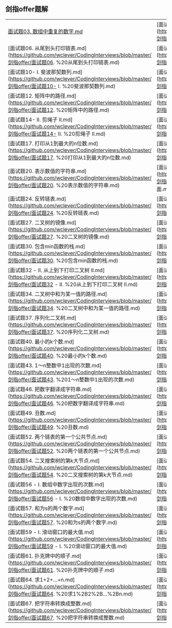 ## 剑指offer题解

|                                                              |                                                              |                                                              |
| ------------------------------------------------------------ | ------------------------------------------------------------ | ------------------------------------------------------------ |
| [面试题03. 数组中重复的数字.md](https://github.com/wclever/CodingInterviews/blob/master/剑指offer/面试题03.%20数组中重复的数字.md) | [面试题04. 二维数组中的查找.md](https://github.com/wclever/CodingInterviews/blob/master/剑指offer/面试题04. %20二维数组中的查找.md) | [面试题05. 替换空格.md](https://github.com/wclever/CodingInterviews/blob/master/剑指offer/面试题05. %20替换空格.md) |
| [面试题06. 从尾到头打印链表.md](https://github.com/wclever/CodingInterviews/blob/master/剑指offer/面试题06. %20从尾到头打印链表.md) | [面试题07. 重建二叉树.md](https://github.com/wclever/CodingInterviews/blob/master/剑指offer/面试题07. %20重建二叉树.md) | [面试题09. 用两个栈实现队列.md](https://github.com/wclever/CodingInterviews/blob/master/剑指offer/面试题09. %20用两个栈实现队列.md) |
| [面试题10- I. 斐波那契数列.md](https://github.com/wclever/CodingInterviews/blob/master/剑指offer/面试题10- I. %20斐波那契数列.md) | [面试题10- II. 青蛙跳台阶问题.md](https://github.com/wclever/CodingInterviews/blob/master/剑指offer/面试题10- II. %20青蛙跳台阶问题.md) | [面试题11. 旋转数组的最小数字.md](https://github.com/wclever/CodingInterviews/blob/master/剑指offer/面试题11. %20旋转数组的最小数字.md) |
| [面试题12. 矩阵中的路径.md](https://github.com/wclever/CodingInterviews/blob/master/剑指offer/面试题12. %20矩阵中的路径.md) | [面试题13. 机器人的运动范围.md](https://github.com/wclever/CodingInterviews/blob/master/剑指offer/面试题13. %20机器人的运动范围.md) | [面试题14- I. 剪绳子.md](https://github.com/wclever/CodingInterviews/blob/master/剑指offer/面试题14- I. %20剪绳子.md) |
| [面试题14- II. 剪绳子 II.md](https://github.com/wclever/CodingInterviews/blob/master/剑指offer/面试题14- II. %20剪绳子 II.md) | [面试题15. 二进制中1的个数.md](https://github.com/wclever/CodingInterviews/blob/master/剑指offer/面试题15. %20二进制中1的个数.md) | [面试题16. 数值的整数次方.md](https://github.com/wclever/CodingInterviews/blob/master/剑指offer/面试题16. %20数值的整数次方.md) |
| [面试题17. 打印从1到最大的n位数.md](https://github.com/wclever/CodingInterviews/blob/master/剑指offer/面试题17. %20打印从1到最大的n位数.md) | [面试题18. 删除链表的节点.md](https://github.com/wclever/CodingInterviews/blob/master/剑指offer/面试题18. %20删除链表的节点.md) | [面试题19. 正则表达式匹配.md](https://github.com/wclever/CodingInterviews/blob/master/剑指offer/面试题19. %20正则表达式匹配.md) |
| [面试题20. 表示数值的字符串.md](https://github.com/wclever/CodingInterviews/blob/master/剑指offer/面试题20. %20表示数值的字符串.md) | [面试题21. 调整数组顺序使奇数位于偶数前面.md](https://github.com/wclever/CodingInterviews/blob/master/剑指offer/面试题21. %20调整数组顺序使奇数位于偶数前面.md) | [面试题22. 链表中倒数第k个节点.md](https://github.com/wclever/CodingInterviews/blob/master/剑指offer/面试题22. %20链表中倒数第k个节点.md) |
| [面试题24. 反转链表.md](https://github.com/wclever/CodingInterviews/blob/master/剑指offer/面试题24. %20反转链表.md) | [面试题25. 合并两个排序的链表.md](https://github.com/wclever/CodingInterviews/blob/master/剑指offer/面试题25. %20合并两个排序的链表.md) | [面试题26. 树的子结构.md](https://github.com/wclever/CodingInterviews/blob/master/剑指offer/面试题26. %20树的子结构.md) |
| [面试题27. 二叉树的镜像.md](https://github.com/wclever/CodingInterviews/blob/master/剑指offer/面试题27. %20二叉树的镜像.md) | [面试题28. 对称的二叉树.md](https://github.com/wclever/CodingInterviews/blob/master/剑指offer/面试题28. %20对称的二叉树.md) | [面试题29. 顺时针打印矩阵.md](https://github.com/wclever/CodingInterviews/blob/master/剑指offer/面试题29. %20顺时针打印矩阵.md) |
| [面试题30. 包含min函数的栈.md](https://github.com/wclever/CodingInterviews/blob/master/剑指offer/面试题30. %20包含min函数的栈.md) | [面试题31. 栈的压入、弹出序列.md](https://github.com/wclever/CodingInterviews/blob/master/剑指offer/面试题31. %20栈的压入、弹出序列.md) | [面试题32 - I. 从上到下打印二叉树.md](https://github.com/wclever/CodingInterviews/blob/master/剑指offer/面试题32 - I. %20从上到下打印二叉树.md) |
| [面试题32 - II. 从上到下打印二叉树 II.md](https://github.com/wclever/CodingInterviews/blob/master/剑指offer/面试题32 - II. %20从上到下打印二叉树 II.md) | [面试题32 - III. 从上到下打印二叉树 III.md](https://github.com/wclever/CodingInterviews/blob/master/剑指offer/面试题32 - III. %20从上到下打印二叉树 III.md) | [面试题33. 二叉搜索树的后序遍历序列.md](https://github.com/wclever/CodingInterviews/blob/master/剑指offer/面试题33. %20二叉搜索树的后序遍历序列.md) |
| [面试题34. 二叉树中和为某一值的路径.md](https://github.com/wclever/CodingInterviews/blob/master/剑指offer/面试题34. %20二叉树中和为某一值的路径.md) | [面试题35. 复杂链表的复制.md](https://github.com/wclever/CodingInterviews/blob/master/剑指offer/面试题35. %20复杂链表的复制.md) | [面试题36. 二叉搜索树与双向链表.md](https://github.com/wclever/CodingInterviews/blob/master/剑指offer/面试题36. %20二叉搜索树与双向链表.md) |
| [面试题37. 序列化二叉树.md](https://github.com/wclever/CodingInterviews/blob/master/剑指offer/面试题37. %20序列化二叉树.md) | [面试题38. 字符串的排列.md](https://github.com/wclever/CodingInterviews/blob/master/剑指offer/面试题38. %20字符串的排列.md) | [面试题39. 数组中出现次数超过一半的数字.md](https://github.com/wclever/CodingInterviews/blob/master/剑指offer/面试题39. %20数组中出现次数超过一半的数字.md) |
| [面试题40. 最小的k个数.md](https://github.com/wclever/CodingInterviews/blob/master/剑指offer/面试题40. %20最小的k个数.md) | [面试题41. 数据流中的中位数.md](https://github.com/wclever/CodingInterviews/blob/master/剑指offer/面试题41. %20数据流中的中位数.md) | [面试题42. 连续子数组的最大和.md](https://github.com/wclever/CodingInterviews/blob/master/剑指offer/面试题42. %20连续子数组的最大和.md) |
| [面试题43. 1～n整数中1出现的次数.md](https://github.com/wclever/CodingInterviews/blob/master/剑指offer/面试题43. %201～n整数中1出现的次数.md) | [面试题44. 数字序列中某一位的数字.md](https://github.com/wclever/CodingInterviews/blob/master/剑指offer/面试题44. %20数字序列中某一位的数字.md) | [面试题45. 把数组排成最小的数.md](https://github.com/wclever/CodingInterviews/blob/master/剑指offer/面试题45. %20把数组排成最小的数.md) |
| [面试题46. 把数字翻译成字符串.md](https://github.com/wclever/CodingInterviews/blob/master/剑指offer/面试题46. %20把数字翻译成字符串.md) | [面试题47. 礼物的最大价值.md](https://github.com/wclever/CodingInterviews/blob/master/剑指offer/面试题47. %20礼物的最大价值.md) | [面试题48. 最长不含重复字符的子字符串.md](https://github.com/wclever/CodingInterviews/blob/master/剑指offer/面试题48. %20最长不含重复字符的子字符串.md) |
| [面试题49. 丑数.md](https://github.com/wclever/CodingInterviews/blob/master/剑指offer/面试题49. %20丑数.md) | [面试题50. 第一个只出现一次的字符.md](https://github.com/wclever/CodingInterviews/blob/master/剑指offer/面试题50. %20第一个只出现一次的字符.md) | [面试题51. 数组中的逆序对.md](https://github.com/wclever/CodingInterviews/blob/master/剑指offer/面试题51. %20数组中的逆序对.md) |
| [面试题52. 两个链表的第一个公共节点.md](https://github.com/wclever/CodingInterviews/blob/master/剑指offer/面试题52. %20两个链表的第一个公共节点.md) | [面试题53 - I. 在排序数组中查找数字 I.md](https://github.com/wclever/CodingInterviews/blob/master/剑指offer/面试题53 - I. %20在排序数组中查找数字 I.md) | [面试题53 - II. 0～n-1中缺失的数字.md](https://github.com/wclever/CodingInterviews/blob/master/剑指offer/面试题53 - II. %200～n-1中缺失的数字.md) |
| [面试题54. 二叉搜索树的第k大节点.md](https://github.com/wclever/CodingInterviews/blob/master/剑指offer/面试题54. %20二叉搜索树的第k大节点.md) | [面试题55 - I. 二叉树的深度.md](https://github.com/wclever/CodingInterviews/blob/master/剑指offer/面试题55 - I. %20二叉树的深度.md) | [面试题55 - II. 平衡二叉树.md](https://github.com/wclever/CodingInterviews/blob/master/剑指offer/面试题55 - II. %20平衡二叉树.md) |
| [面试题56 - I. 数组中数字出现的次数.md](https://github.com/wclever/CodingInterviews/blob/master/剑指offer/面试题56 - I. %20数组中数字出现的次数.md) | [面试题56 - II. 数组中数字出现的次数 II.md](https://github.com/wclever/CodingInterviews/blob/master/剑指offer/面试题56 - II. %20数组中数字出现的次数 II.md) | [面试题57 - II. 和为s的连续正数序列.md](https://github.com/wclever/CodingInterviews/blob/master/剑指offer/面试题57 - II. %20和为s的连续正数序列.md) |
| [面试题57. 和为s的两个数字.md](https://github.com/wclever/CodingInterviews/blob/master/剑指offer/面试题57. %20和为s的两个数字.md) | [面试题58 - I. 翻转单词顺序.md](https://github.com/wclever/CodingInterviews/blob/master/剑指offer/面试题58 - I. %20翻转单词顺序.md) | [面试题58 - II. 左旋转字符串.md](https://github.com/wclever/CodingInterviews/blob/master/剑指offer/面试题58 - II. %20左旋转字符串.md) |
| [面试题59 - I. 滑动窗口的最大值.md](https://github.com/wclever/CodingInterviews/blob/master/剑指offer/面试题59 - I. %20滑动窗口的最大值.md) | [面试题59 - II. 队列的最大值.md](https://github.com/wclever/CodingInterviews/blob/master/剑指offer/面试题59 - II. %20队列的最大值.md) | [面试题60. n个骰子的点数.md](https://github.com/wclever/CodingInterviews/blob/master/剑指offer/面试题60. %20n个骰子的点数.md) |
| [面试题61. 扑克牌中的顺子.md](https://github.com/wclever/CodingInterviews/blob/master/剑指offer/面试题61. %20扑克牌中的顺子.md) | [面试题62. 圆圈中最后剩下的数字.md](https://github.com/wclever/CodingInterviews/blob/master/剑指offer/面试题62. %20圆圈中最后剩下的数字.md) | [面试题63. 股票的最大利润.md](https://github.com/wclever/CodingInterviews/blob/master/剑指offer/面试题63. %20股票的最大利润.md) |
| [面试题64. 求1+2+…+n.md](https://github.com/wclever/CodingInterviews/blob/master/剑指offer/面试题64. %20求1%2B2%2B…%2Bn.md) | [面试题65. 不用加减乘除做加法.md](https://github.com/wclever/CodingInterviews/blob/master/剑指offer/面试题65. %20不用加减乘除做加法.md) | [面试题66. 构建乘积数组.md](https://github.com/wclever/CodingInterviews/blob/master/剑指offer/面试题66. %20构建乘积数组.md) |
| [面试题67. 把字符串转换成整数.md](https://github.com/wclever/CodingInterviews/blob/master/剑指offer/面试题67. %20把字符串转换成整数.md) | [面试题68 - I. 二叉搜索树的最近公共祖先.md](https://github.com/wclever/CodingInterviews/blob/master/剑指offer/面试题68 - I. %20二叉搜索树的最近公共祖先.md) | [面试题68 - II. 二叉树的最近公共祖先.md](https://github.com/wclever/CodingInterviews/blob/master/剑指offer/面试题68 - II. %20二叉树的最近公共祖先.md) |



